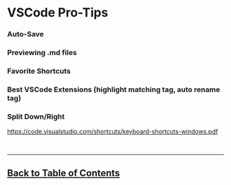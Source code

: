# VSCode Pro-Tips

### Auto-Save

### Previewing .md files

### Favorite Shortcuts

### Best VSCode Extensions (highlight matching tag, auto rename tag)

### Split Down/Right

https://code.visualstudio.com/shortcuts/keyboard-shortcuts-windows.pdf

<br>

<hr>

## [Back to Table of Contents](./README.md)